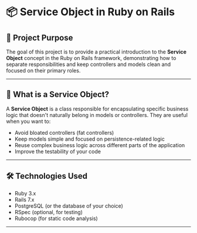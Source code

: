 # 📦 Service Object in Ruby on Rails

## 📌 Project Purpose

The goal of this project is to provide a practical introduction to the **Service Object** concept in the Ruby on Rails framework, demonstrating how to separate responsibilities and keep controllers and models clean and focused on their primary roles.

---

## 🧠 What is a Service Object?

A **Service Object** is a class responsible for encapsulating specific business logic that doesn't naturally belong in models or controllers. They are useful when you want to:

- Avoid bloated controllers (fat controllers)
- Keep models simple and focused on persistence-related logic
- Reuse complex business logic across different parts of the application
- Improve the testability of your code

---

## 🛠️ Technologies Used

- Ruby 3.x
- Rails 7.x
- PostgreSQL (or the database of your choice)
- RSpec (optional, for testing)
- Rubocop (for static code analysis)

---

